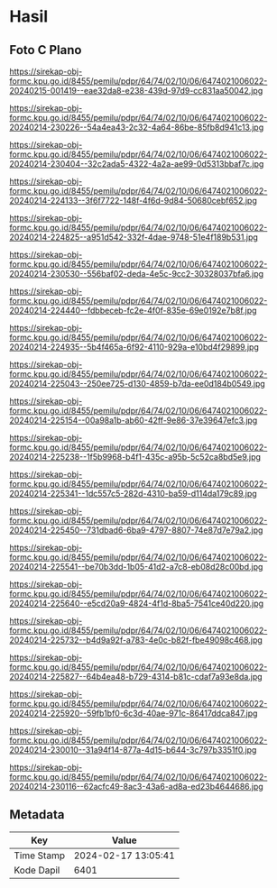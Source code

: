 # Hasil

## Foto C Plano

https://sirekap-obj-formc.kpu.go.id/8455/pemilu/pdpr/64/74/02/10/06/6474021006022-20240215-001419--eae32da8-e238-439d-97d9-cc831aa50042.jpg

https://sirekap-obj-formc.kpu.go.id/8455/pemilu/pdpr/64/74/02/10/06/6474021006022-20240214-230226--54a4ea43-2c32-4a64-86be-85fb8d941c13.jpg

https://sirekap-obj-formc.kpu.go.id/8455/pemilu/pdpr/64/74/02/10/06/6474021006022-20240214-230404--32c2ada5-4322-4a2a-ae99-0d5313bbaf7c.jpg

https://sirekap-obj-formc.kpu.go.id/8455/pemilu/pdpr/64/74/02/10/06/6474021006022-20240214-224133--3f6f7722-148f-4f6d-9d84-50680cebf652.jpg

https://sirekap-obj-formc.kpu.go.id/8455/pemilu/pdpr/64/74/02/10/06/6474021006022-20240214-224825--a951d542-332f-4dae-9748-51e4f189b531.jpg

https://sirekap-obj-formc.kpu.go.id/8455/pemilu/pdpr/64/74/02/10/06/6474021006022-20240214-230530--556baf02-deda-4e5c-9cc2-30328037bfa6.jpg

https://sirekap-obj-formc.kpu.go.id/8455/pemilu/pdpr/64/74/02/10/06/6474021006022-20240214-224440--fdbbeceb-fc2e-4f0f-835e-69e0192e7b8f.jpg

https://sirekap-obj-formc.kpu.go.id/8455/pemilu/pdpr/64/74/02/10/06/6474021006022-20240214-224935--5b4f465a-6f92-4110-929a-e10bd4f29899.jpg

https://sirekap-obj-formc.kpu.go.id/8455/pemilu/pdpr/64/74/02/10/06/6474021006022-20240214-225043--250ee725-d130-4859-b7da-ee0d184b0549.jpg

https://sirekap-obj-formc.kpu.go.id/8455/pemilu/pdpr/64/74/02/10/06/6474021006022-20240214-225154--00a98a1b-ab60-42ff-9e86-37e39647efc3.jpg

https://sirekap-obj-formc.kpu.go.id/8455/pemilu/pdpr/64/74/02/10/06/6474021006022-20240214-225238--1f5b9968-b4f1-435c-a95b-5c52ca8bd5e9.jpg

https://sirekap-obj-formc.kpu.go.id/8455/pemilu/pdpr/64/74/02/10/06/6474021006022-20240214-225341--1dc557c5-282d-4310-ba59-d114da179c89.jpg

https://sirekap-obj-formc.kpu.go.id/8455/pemilu/pdpr/64/74/02/10/06/6474021006022-20240214-225450--731dbad6-6ba9-4797-8807-74e87d7e79a2.jpg

https://sirekap-obj-formc.kpu.go.id/8455/pemilu/pdpr/64/74/02/10/06/6474021006022-20240214-225541--be70b3dd-1b05-41d2-a7c8-eb08d28c00bd.jpg

https://sirekap-obj-formc.kpu.go.id/8455/pemilu/pdpr/64/74/02/10/06/6474021006022-20240214-225640--e5cd20a9-4824-4f1d-8ba5-7541ce40d220.jpg

https://sirekap-obj-formc.kpu.go.id/8455/pemilu/pdpr/64/74/02/10/06/6474021006022-20240214-225732--b4d9a92f-a783-4e0c-b82f-fbe49098c468.jpg

https://sirekap-obj-formc.kpu.go.id/8455/pemilu/pdpr/64/74/02/10/06/6474021006022-20240214-225827--64b4ea48-b729-4314-b81c-cdaf7a93e8da.jpg

https://sirekap-obj-formc.kpu.go.id/8455/pemilu/pdpr/64/74/02/10/06/6474021006022-20240214-225920--59fb1bf0-6c3d-40ae-971c-86417ddca847.jpg

https://sirekap-obj-formc.kpu.go.id/8455/pemilu/pdpr/64/74/02/10/06/6474021006022-20240214-230010--31a94f14-877a-4d15-b644-3c797b3351f0.jpg

https://sirekap-obj-formc.kpu.go.id/8455/pemilu/pdpr/64/74/02/10/06/6474021006022-20240214-230116--62acfc49-8ac3-43a6-ad8a-ed23b4644686.jpg


## Metadata

| Key        | Value               |
| ---------- | ------------------- |
| Time Stamp | 2024-02-17 13:05:41 |
| Kode Dapil | 6401                |



